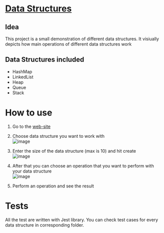 # [Data Structures](https://junifruit.github.io/)

## Idea

This project is a small demonstration of different data structures. It visiually depicts how main operations of different data structures work

## Data Structures included

- HashMap
- LinkedList
- Heap
- Queue
- Stack

# How to use

1. Go to the [web-site](https://junifruit.github.io/)
2. Choose data structure you want to work with <br>
   ![image](https://user-images.githubusercontent.com/81621439/193826999-df69ffcb-89e8-439e-a4c4-ca3a6bd7cf2b.png)
3. Enter the size of the data structure (max is 10) and hit create <br>
   ![image](https://user-images.githubusercontent.com/81621439/193827164-efaa332c-8f0a-4e60-a881-e8415754c63b.png)

4. After that you can choose an operation that you want to perform with your data structure <br>
   ![image](https://user-images.githubusercontent.com/81621439/193827240-545f30b5-b2a2-419f-bb80-aa0e92bb0bca.png)

5. Perform an operation and see the result

# Tests

All the test are written with Jest library. You can check test cases for every data structure in corresponding folder.
